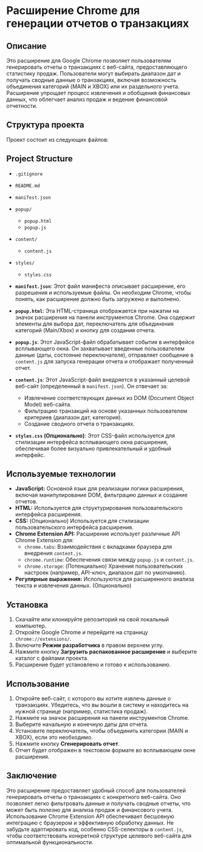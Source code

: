# Расширение Chrome для генерации отчетов о транзакциях

## Описание

Это расширение для Google Chrome позволяет пользователям генерировать отчеты о транзакциях с веб-сайта, предоставляющего статистику продаж. Пользователи могут выбирать диапазон дат и получать сводные данные о транзакциях, включая возможность объединения категорий (MAIN и XBOX) или их раздельного учета. Расширение упрощает процесс извлечения и обобщения финансовых данных, что облегчает анализ продаж и ведение финансовой отчетности.

## Структура проекта

Проект состоит из следующих файлов:

## Project Structure

*   `.gitignore`
*   `README.md`
*   `manifest.json`
*   `popup/`
    *   `popup.html`
    *   `popup.js`
*   `content/`
    *   `content.js`
*   `styles/`
    *   `styles.css`

*   **`manifest.json`**: Этот файл манифеста описывает расширение, его разрешения и используемые файлы. Он необходим Chrome, чтобы понять, как расширение должно быть загружено и выполнено.
*   **`popup.html`**: Эта HTML-страница отображается при нажатии на значок расширения на панели инструментов Chrome. Она содержит элементы для выбора дат, переключатель для объединения категорий (Main/Xbox) и кнопку для создания отчета.
*   **`popup.js`**: Этот JavaScript-файл обрабатывает события в интерфейсе всплывающего окна. Он захватывает введенные пользователем данные (даты, состояние переключателя), отправляет сообщение в `content.js` для запуска генерации отчета и отображает полученный отчет.
*   **`content.js`**: Этот JavaScript-файл внедряется в указанный целевой веб-сайт (определенный в `manifest.json`). Он отвечает за:
    *   Извлечение соответствующих данных из DOM (Document Object Model) веб-сайта.
    *   Фильтрацию транзакций на основе указанных пользователем критериев (диапазон дат, категория).
    *   Создание сводного отчета о транзакциях.
*   **`styles.css` (Опционально)**: Этот CSS-файл используется для стилизации интерфейса всплывающего окна расширения, обеспечивая более визуально привлекательный и удобный интерфейс.

## Используемые технологии

*   **JavaScript:** Основной язык для реализации логики расширения, включая манипулирование DOM, фильтрацию данных и создание отчетов.
*   **HTML:** Используется для структурирования пользовательского интерфейса расширения.
*   **CSS:** (Опционально) Используется для стилизации пользовательского интерфейса расширения.
*   **Chrome Extension API:** Расширение использует различные API Chrome Extension для:
    *   `chrome.tabs`: Взаимодействия с вкладками браузера для внедрения `content.js`.
    *   `chrome.runtime`: Обеспечения связи между `popup.js` и `content.js`.
    *   `chrome.storage`: (Потенциально) Хранения пользовательских настроек (например, API-ключ, диапазон дат по умолчанию).
*   **Регулярные выражения:** Используются для расширенного анализа текста и извлечения данных. (Опционально)

## Установка

1.  Скачайте или клонируйте репозиторий на свой локальный компьютер.
2.  Откройте Google Chrome и перейдите на страницу `chrome://extensions/`.
3.  Включите **Режим разработчика** в правом верхнем углу.
4.  Нажмите кнопку **Загрузить распакованное расширение** и выберите каталог с файлами проекта.
5.  Расширение будет установлено и готово к использованию.

## Использование

1.  Откройте веб-сайт, с которого вы хотите извлечь данные о транзакциях. Убедитесь, что вы вошли в систему и находитесь на нужной странице (например, статистика продаж).
2.  Нажмите на значок расширения на панели инструментов Chrome.
3.  Выберите начальную и конечную даты для отчета.
4.  Установите переключатель, чтобы объединить категории (MAIN и XBOX), если это необходимо.
5.  Нажмите кнопку **Сгенерировать отчет**.
6.  Отчет будет отображен в текстовом формате во всплывающем окне расширения.

## Заключение

Это расширение предоставляет удобный способ для пользователей генерировать отчеты о транзакциях с конкретного веб-сайта. Оно позволяет легко фильтровать данные и получать сводные отчеты, что может быть полезно для анализа продаж и финансового учета. Использование Chrome Extension API обеспечивает бесшовную интеграцию с браузером и эффективную обработку данных. Не забудьте адаптировать код, особенно CSS-селекторы в `content.js`, чтобы соответствовать конкретной структуре целевого веб-сайта для оптимальной функциональности.
